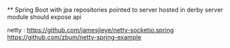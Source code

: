 ** Spring Boot with jpa repositories pointed to server hosted in derby server module
should expose api



netty :
https://github.com/jamesjieye/netty-socketio.spring
https://github.com/zbum/netty-spring-example
